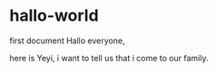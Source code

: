 # hallo-world
first document
Hallo everyone,

here is Yeyi, i want to tell us that i come to our family.
